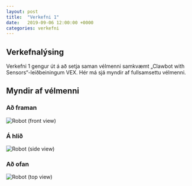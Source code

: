 ```yaml
---
layout: post
title:  "Verkefni 1"
date:   2019-09-06 12:00:00 +0000
categories: verkefni
---
```

## Verkefnalýsing

Verkefni 1 gengur út á að setja saman vélmenni samkvæmt „Clawbot with Sensors“-leiðbeiningum VEX. Hér má sjá myndir af fullsamsettu vélmenni.

## Myndir af vélmenni

### Að framan

![Robot (front view)](/assets/img/front.jpg)

### Á hlið

![Robot (side view)](/assets/img/side.jpg)

### Að ofan

![Robot (top view)](/assets/img/top.jpg)
